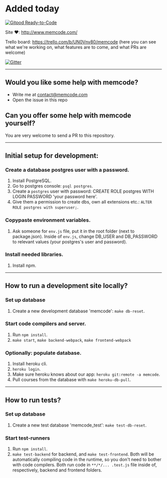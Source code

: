# Added today

[![Gitpod Ready-to-Code](https://img.shields.io/badge/Gitpod-Ready--to--Code-blue?logo=gitpod)](https://gitpod.io/#https://github.com/lakesare/memcode) 

Site ❤️: http://www.memcode.com/

Trello board: https://trello.com/b/UN0Vnv80/memcode (here you can see what we're working on, what features are to come, and what PRs are welcome)

[![Gitter](https://badges.gitter.im/kgisl/srs.svg)](https://gitter.im/kgisl/srs?utm_source=badge&utm_medium=badge&utm_campaign=pr-badge)

___

## Would you like some help with memcode?
- Write me at contact@memcode.com
- Open the issue in this repo

## Can you offer some help with memcode yourself?
You are very welcome to send a PR to this repository.

___

## Initial setup for development:

### Create a database postgres user with a password.
1. Install PostgreSQL.
2. Go to postgres console: `psql postgres`.
3. Create a `postgres` user with password: CREATE ROLE postgres WITH LOGIN PASSWORD 'your password here'.
4. Give them a permission to create dbs, own all extensions etc.: `ALTER ROLE postgres with superuser;`.

### Copypaste environment variables.
1. Ask someone for `env.js` file, put it in the root folder (next to package.json). Inside of `env.js`, change DB_USER and DB_PASSWORD to relevant values (your postgres's user and password).

### Install needed libraries.
1. Install npm.

___

## How to run a development site locally?

### Set up database
1. Create a new development database 'memcode': `make db-reset`.

### Start code compilers and server.
1. Run `npm install`.
2. `make start`, `make backend-webpack`, `make frontend-webpack`

### Optionally: populate database.
1. Install heroku cli.
2. `heroku login`.
3. Make sure heroku knows about our app: `heroku git:remote -a memcode`.
4. Pull courses from the database with `make heroku-db-pull`.

___

## How to run tests?

### Set up database
1. Create a new test database 'memcode_test': `make test-db-reset`.

### Start test-runners
1. Run `npm install`.
2. `make test-backend` for backend, and `make test-frontend`. Both will be automatically compiling code in the runtime, so you don't need to bother with code compilers. Both run code in `**/*/... .test.js` file inside of, respectively, backend and frontend folders.
